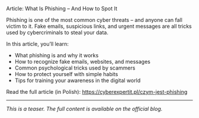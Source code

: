 Article: What Is Phishing – And How to Spot It

Phishing is one of the most common cyber threats – and anyone can fall victim to it. Fake emails, suspicious links, and urgent messages are all tricks used by cybercriminals to steal your data.

In this article, you’ll learn:
- What phishing is and why it works
- How to recognize fake emails, websites, and messages
- Common psychological tricks used by scammers
- How to protect yourself with simple habits
- Tips for training your awareness in the digital world

Read the full article (in Polish): https://cyberexpertit.pl/czym-jest-phishing

---

_This is a teaser. The full content is available on the official blog._
